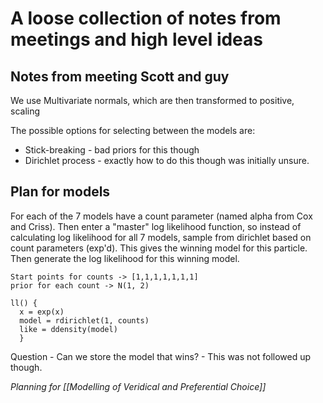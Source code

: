 # A loose collection of notes from meetings and high level ideas

## Notes from meeting Scott and guy

We use Multivariate normals, which are then transformed to positive,
scaling

The possible options for selecting between the models are:

  - Stick-breaking - bad priors for this though
  - Dirichlet process - exactly how to do this though was initially
    unsure.

## Plan for models

For each of the 7 models have a count parameter (named alpha from Cox
and Criss). Then enter a "master" log likelihood function, so instead of
calculating log likelihood for all 7 models, sample from dirichlet based
on count parameters (exp'd). This gives the winning model for this
particle. Then generate the log likelihood for this winning model.

    Start points for counts -> [1,1,1,1,1,1,1]
    prior for each count -> N(1, 2)
    
    ll() {
      x = exp(x)
      model = rdirichlet(1, counts)
      like = ddensity(model)
      }

Question - Can we store the model that wins? - This was not followed up
though.

*Planning for [[Modelling of Veridical and Preferential Choice]]*